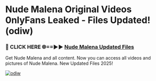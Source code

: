# Nude Malena Original Videos 0nlyFans Leaked - Files Updated! (odiw)

<h3>🔴 CLICK HERE 🌐==►► <a href="https://tinyurl.com/y5r63du9" rel="nofollow">Nude Malena Updated Files</a></h3>

Get Nude Malena and all content. Now you can access all videos and pictures of Nude Malena. New Updated Files 2025!

[![odiw](https://i.imgur.com/UVo9nyh.gif)](https://tinyurl.com/y5r63du9)